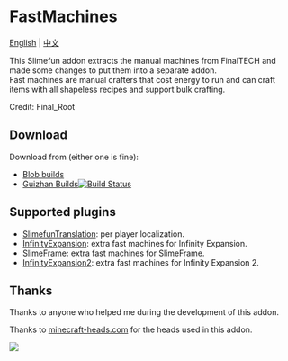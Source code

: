 # FastMachines

[English](README.md) | [中文](README.zh_CN.md)

This Slimefun addon extracts the manual machines from FinalTECH and made some changes to put them into a separate addon.  
Fast machines are manual crafters that cost energy to run and can craft items with all shapeless recipes and support bulk crafting.

Credit: Final_Root

## Download

Download from (either one is fine):

- [Blob builds](https://blob.build/project/FastMachines)
- [Guizhan Builds![Build Status](https://builds.guizhanss.com/ybw0014/FastMachines/master/badge.svg)](https://builds.guizhanss.com/ybw0014/FastMachines/master)

## Supported plugins

- [SlimefunTranslation](https://github.com/ybw0014/SlimefunTranslation): per player localization.
- [InfinityExpansion](https://github.com/Mooy1/InfinityExpansion): extra fast machines for Infinity Expansion.
- [SlimeFrame](https://github.com/VoperAD/SlimeFrame): extra fast machines for SlimeFrame.
- [InfinityExpansion2](https://github.com/ybw0014/InfinityExpansion2): extra fast machines for Infinity Expansion 2.

## Thanks

Thanks to anyone who helped me during the development of this addon.

Thanks to [minecraft-heads.com](https://minecraft-heads.com/) for the heads used in this addon.

[![](https://minecraft-heads.com/images/banners/minecraft-heads_fullbanner_468x60.png)](https://minecraft-heads.com/) 

